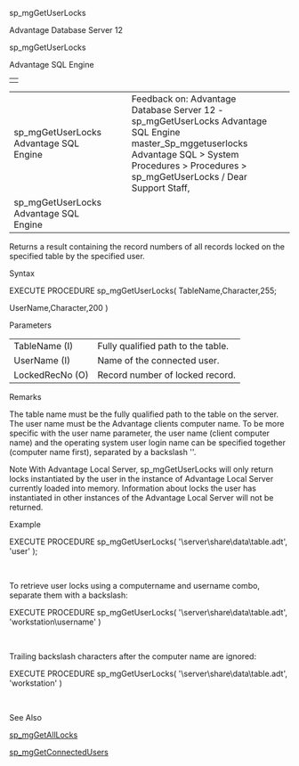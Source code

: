 sp\_mgGetUserLocks




Advantage Database Server 12  

sp\_mgGetUserLocks

Advantage SQL Engine

|  |
| --- |
|  |

|  |  |  |  |  |
| --- | --- | --- | --- | --- |
| sp\_mgGetUserLocks  Advantage SQL Engine |  |  | Feedback on: Advantage Database Server 12 - sp\_mgGetUserLocks Advantage SQL Engine master\_Sp\_mggetuserlocks Advantage SQL > System Procedures > Procedures > sp\_mgGetUserLocks / Dear Support Staff, |  |
| sp\_mgGetUserLocks  Advantage SQL Engine |  |  |  |  |

Returns a result containing the record numbers of all records locked on the specified table by the specified user.

Syntax

EXECUTE PROCEDURE sp\_mgGetUserLocks( TableName,Character,255;

UserName,Character,200 )

Parameters

|  |  |
| --- | --- |
| TableName (I) | Fully qualified path to the table. |
| UserName (I) | Name of the connected user. |
| LockedRecNo (O) | Record number of locked record. |

Remarks

The table name must be the fully qualified path to the table on the server. The user name must be the Advantage clients computer name. To be more specific with the user name parameter, the user name (client computer name) and the operating system user login name can be specified together (computer name first), separated by a backslash '\'.

Note With Advantage Local Server, sp\_mgGetUserLocks will only return locks instantiated by the user in the instance of Advantage Local Server currently loaded into memory. Information about locks the user has instantiated in other instances of the Advantage Local Server will not be returned.

Example

EXECUTE PROCEDURE sp\_mgGetUserLocks( '\\server\share\data\table.adt', 'user' );

 

To retrieve user locks using a computername and username combo, separate them with a backslash:

EXECUTE PROCEDURE sp\_mgGetUserLocks( '\\server\share\data\table.adt', 'workstation\username' )

 

Trailing backslash characters after the computer name are ignored:

EXECUTE PROCEDURE sp\_mgGetUserLocks( '\\server\share\data\table.adt', 'workstation\' )

 

See Also

[sp\_mgGetAllLocks](master_sp_mggetalllocks.htm)

[sp\_mgGetConnectedUsers](master_sp_mggetconnectedusers.htm)